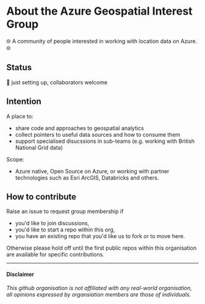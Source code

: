 # About the Azure Geospatial Interest Group

🌐 A community of people interested in working with location data on Azure. 🌐

## Status 
🚧 just setting up, collaborators welcome

## Intention
A place to:
- share code and approaches to geospatial analytics
- collect pointers to useful data sources and how to consume them
- support specialised disucssions in sub-teams (e.g. working with British National Grid data)

Scope: 
- Azure native, Open Source on Azure, or working with partner technologies such as Esri ArcGIS, Databricks and others. 

## How to contribute
Raise an issue to request group membership if 
- you'd like to join discussions, 
- you'd like to start a repo within this org, 
- you have an existing repo that you'd like us to fork or to move here. 

Otherwise please hold off until the first public repos within this organisation are available for specific contributions.


<hr />

#### Disclaimer
*This github organisation is not affiliated with any real-world organisation, all opinions expressed by organsiation members are those of individuals.*
